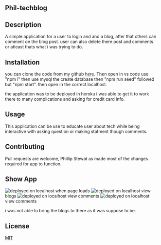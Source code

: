 ## Phil-techblog

## Description
A simple application for a user to login and and a blog, after that others can 
comment on the blog post. user can also delete there post and comments.
or atleast thats what i was trying to do.





## Installation
you can clone the code from my github [here](https://github.com/phil-stew/phil-techblog). Then open in vs code use "npm i" then use mysql the create database then "npm run seed" followed but "npm start".  then open in the correct localhost. 

the application was to be deployed in heroku i was able to get it to work there to many complications and asking for credit card info.

## Usage

This application can be use to educate user about tech while being interactive with asking question or making statment though comments. 


## Contributing
Pull requests are welcome, Phillip Stewat as made most of the changes required for app to function. 
 
## Show App

![deployed on  localhost](../img/home.png)  when page loads
![deployed on localhost](../img/blogpage.png) view blogs
![deployed on localhost](../img/comment.png) view comments
![deployed on localhost](../img/comments.png) view comments


i was not able to bring the blogs to there as it was suppose to be.



## License
[MIT](https://choosealicense.com/licenses/mit/)
